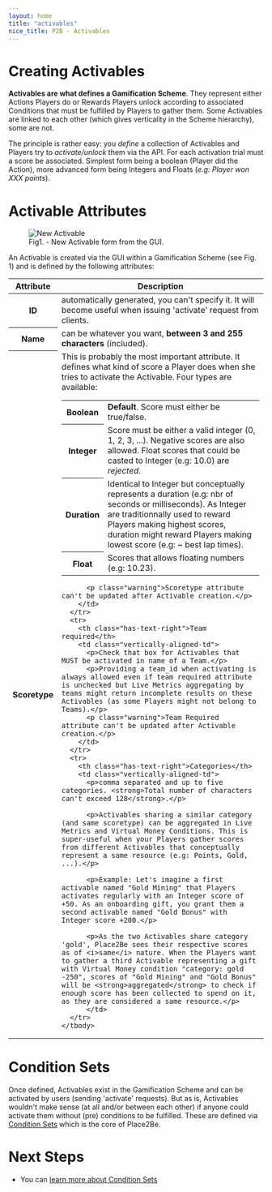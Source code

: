 ```yaml
---
layout: home
title: "activables"
nice_title: P2B - Activables
---
```


<h1 class="title is-1">Creating Activables</h1>
<div class="content doc-content">
  <p>
    <strong>Activables are what defines a Gamification Scheme</strong>. They represent either Actions Players do or Rewards Players unlock according to associated Conditions that must be fulfilled by Players to gather them. Some Activables are linked to each other (which gives verticality in the Scheme hierarchy), some are not.
  </p>
  <p>
    The principle is rather easy: you <i>define</i> a collection of Activables and Players try to <i>activate/unlock</i> them via the API. For each activation trial must a score be associated. Simplest form being a boolean (Player did the Action), more advanced form being Integers and Floats (<i>e.g: Player won XXX points</i>).
  </p>

  <h1 class="title is-3">Activable Attributes</h1>
  <figure class="image has-text-centered figure-printscreen">
    <img class="is-hcentered is-large" src="{{ site.baseurl }}/assets/images/activables/new_activable.png" alt="New Activable"/>
    <figcaption class="is-hcentered">Fig1. - New Activable form from the GUI.</figcaption>
  </figure>
  <p>
    An Activable is created via the GUI within a Gamification Scheme (see Fig. 1) and is defined by the following attributes:
  </p>

  <table>
    <thead>
      <tr>
        <th>Attribute</th>
        <th>Description</th>
      </tr>
    </thead>
    <tbody>
      <tr>
        <th class="has-text-right">ID</th>
        <td class="vertically-aligned-td">automatically generated, you can't specify it. It will become useful when issuing 'activate' request from clients.</td>
      </tr>
      <tr>
        <th class="has-text-right">Name</th>
        <td class="vertically-aligned-td">can be whatever you want, <strong>between 3 and 255 characters</strong> (included).</td>
      </tr>
      <tr>
        <th class="has-text-right">Scoretype</th>
        <td class="vertically-aligned-td">This is probably the most important attribute. It defines what kind of score a Player does when she tries to activate the Activable. Four types are available:
          <table>
            <tbody>
              <tr>
                <th class="has-text-right">Boolean</th>
                <td class="vertically-aligned-td"><strong>Default</strong>. Score must either be true/false.</td>
              </tr>
              <tr>
                <th class="has-text-right">Integer</th>
                <td class="vertically-aligned-td">Score must be either a valid integer (0, 1, 2, 3, ...). Negative scores are also allowed. Float scores that could be casted to Integer (e.g: 10.0) are <i>rejected</i>.</td>
              </tr>
              <tr>
                <th class="has-text-right">Duration</th>
                <td class="vertically-aligned-td">Identical to Integer but conceptually represents a duration (e.g: nbr of seconds or milliseconds). As Integer are traditionnally used to reward Players making highest scores, duration might reward Players making lowest score (e.g: ~ best lap times).</td>
              </tr>
              <tr>
                <th class="has-text-right">Float</th>
                <td class="vertically-aligned-td">Scores that allows floating numbers (e.g: 10.23).</td>
              </tr>
            </tbody>
          </table>
          
          <p class="warning">Scoretype attribute can't be updated after Activable creation.</p>
        </td>
      </tr>
      <tr>
        <th class="has-text-right">Team required</th>
        <td class="vertically-aligned-td">
          <p>Check that box for Activables that MUST be activated in name of a Team.</p>
          <p>Providing a team_id when activating is always allowed even if team required attribute is unchecked but Live Metrics aggregating by teams might return incomplete results on these Activables (as some Players might not belong to Teams).</p>
          <p class="warning">Team Required attribute can't be updated after Activable creation.</p>
        </td>
      </tr>
      <tr>
        <th class="has-text-right">Categories</th>
        <td class="vertically-aligned-td">
          <p>comma separated and up to five categories. <strong>Total number of characters can't exceed 128</strong>.</p>

          <p>Activables sharing a similar category (and same scoretype) can be aggregated in Live Metrics and Virtual Money Conditions. This is super-useful when your Players gather scores from different Activables that conceptually represent a same resource (e.g: Points, Gold, ...).</p>
          
          <p>Example: Let's imagine a first activable named "Gold Mining" that Players activates regularly with an Integer score of +50. As an onboarding gift, you grant them a second activable named "Gold Bonus" with Integer score +200.</p>
          
          <p>As the two Activables share category 'gold', Place2Be sees their respective scores as of <i>same</i> nature. When the Players want to gather a third Activable representing a gift with Virtual Money condition "category: gold -250", scores of "Gold Mining" and "Gold Bonus" will be <strong>aggregated</strong> to check if enough score has been collected to spend on it, as they are considered a same resource.</p>
          </td>
      </tr>
    </tbody>
  </table>


  <h1 class="title is-3">Condition Sets</h1>
  <p>Once defined, Activables exist in the Gamification Scheme and can be activated by users (sending 'activate' requests). But as is, Activables wouldn't make sense (at all and/or between each other) if anyone could activate them without (pre) conditions to be fulfilled. These are defined via <a href="{{ site.baseurl }}/place2be_in_practice/conditions">Condition Sets</a> which is the core of Place2Be.</p>

  <h1 class="title is-3">Next Steps</h1>
  <ul>
    <li>You can <a href="{{ site.baseurl }}/place2be_in_practice/conditions">learn more about Condition Sets</a></li>
  </ul>
</div>
